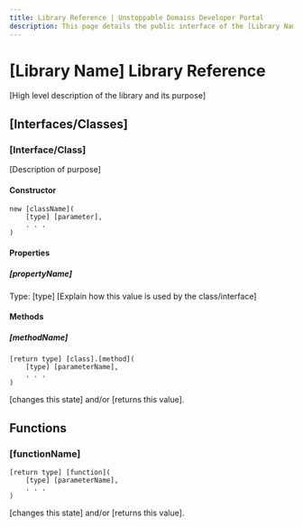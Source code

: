 ```yaml
---
title: Library Reference | Unstoppable Domains Developer Portal
description: This page details the public interface of the [Library Name] library.
---
```


# [Library Name] Library Reference

[High level description of the library and its purpose]

## [Interfaces/Classes]

### [Interface/Class]

[Description of purpose]

#### Constructor

```
new [className](
    [type] [parameter],
    . . .
)
```

#### Properties

##### [propertyName]

Type: [type]
[Explain how this value is used by the class/interface]

#### Methods

##### [methodName]

```language
[return type] [class].[method](
    [type] [parameterName],
    . . .
)
```

[changes this state] and/or [returns this value].

## Functions

### [functionName]

```language
[return type] [function](
    [type] [parameterName],
    . . .
)
```

[changes this state] and/or [returns this value].